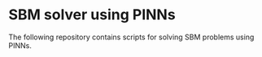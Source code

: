 # SBM solver using PINNs

The following repository contains scripts for solving SBM problems using PINNs.
